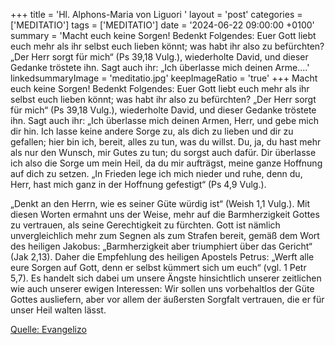 +++
title = 'Hl. Alphons-Maria von Liguori  '
layout = 'post'
categories = ['MEDITATIO']
tags = ['MEDITATIO']
date = '2024-06-22 09:00:00 +0100'
summary = 'Macht euch keine Sorgen! Bedenkt Folgendes: Euer Gott liebt euch mehr als ihr selbst euch lieben könnt; was habt ihr also zu befürchten? „Der Herr sorgt für mich“ (Ps 39,18 Vulg.), wiederholte David, und dieser Gedanke tröstete ihn. Sagt auch ihr: „Ich überlasse mich deinen Arme....'
linkedsummaryImage = 'meditatio.jpg'
keepImageRatio = 'true'
+++
Macht euch keine Sorgen!
Bedenkt Folgendes: Euer Gott liebt euch mehr als ihr selbst euch lieben könnt; was habt ihr also zu befürchten? „Der Herr sorgt für mich“ (Ps 39,18 Vulg.), wiederholte David, und dieser Gedanke tröstete ihn. Sagt auch ihr: „Ich überlasse mich deinen Armen, Herr, und gebe mich dir hin.<!--more--> Ich lasse keine andere Sorge zu, als dich zu lieben und dir zu gefallen; hier bin ich, bereit, alles zu tun, was du willst. Du, ja, du hast mehr als nur den Wunsch, mir Gutes zu tun; du sorgst auch dafür. Dir überlasse ich also die Sorge um mein Heil, da du mir aufträgst, meine ganze Hoffnung auf dich zu setzen. „In Frieden lege ich mich nieder und ruhe, denn du, Herr, hast mich ganz in der Hoffnung gefestigt“ (Ps 4,9 Vulg.).
 
„Denkt an den Herrn, wie es seiner Güte würdig ist“ (Weish 1,1 Vulg.). Mit diesen Worten ermahnt uns der Weise, mehr auf die Barmherzigkeit Gottes zu vertrauen, als seine Gerechtigkeit zu fürchten. Gott ist nämlich unvergleichlich mehr zum Segnen als zum Strafen bereit, gemäß dem Wort des heiligen Jakobus: „Barmherzigkeit aber triumphiert über das Gericht“ (Jak 2,13). Daher die Empfehlung des heiligen Apostels Petrus: „Werft alle eure Sorgen auf Gott, denn er selbst kümmert sich um euch“ (vgl. 1 Petr 5,7). Es handelt sich dabei um unsere Ängste hinsichtlich unserer zeitlichen wie auch unserer ewigen Interessen: Wir sollen uns vorbehaltlos der Güte Gottes ausliefern, aber vor allem der äußersten Sorgfalt vertrauen, die er für unser Heil walten lässt.


[Quelle: Evangelizo](https://evangeliumtagfuertag.org/DE/gospel)
